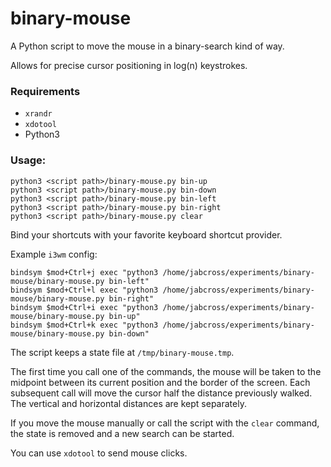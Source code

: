 # binary-mouse

A Python script to move the mouse in a binary-search kind of way.

Allows for precise cursor positioning in log(n) keystrokes.

### Requirements

- `xrandr`
- `xdotool`
- Python3

### Usage:

```
python3 <script path>/binary-mouse.py bin-up 
python3 <script path>/binary-mouse.py bin-down 
python3 <script path>/binary-mouse.py bin-left
python3 <script path>/binary-mouse.py bin-right
python3 <script path>/binary-mouse.py clear
```

Bind your shortcuts with your favorite keyboard shortcut provider.

Example `i3wm` config:

```
bindsym $mod+Ctrl+j exec "python3 /home/jabcross/experiments/binary-mouse/binary-mouse.py bin-left"
bindsym $mod+Ctrl+l exec "python3 /home/jabcross/experiments/binary-mouse/binary-mouse.py bin-right"
bindsym $mod+Ctrl+i exec "python3 /home/jabcross/experiments/binary-mouse/binary-mouse.py bin-up"
bindsym $mod+Ctrl+k exec "python3 /home/jabcross/experiments/binary-mouse/binary-mouse.py bin-down"
```

The script keeps a state file at `/tmp/binary-mouse.tmp`.

The first time you call one of the commands, the mouse will be taken to the midpoint between its current position and the border of the screen. Each subsequent call will move the cursor half the distance previously walked. The vertical and horizontal distances are kept separately.

If you move the mouse manually or call the script with the `clear` command, the state is removed and a new search can be started.

You can use `xdotool` to send mouse clicks.
